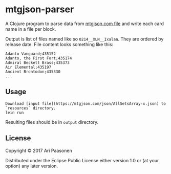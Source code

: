# mtgjson-parser

A Clojure program to parse data from [mtgjson.com file](https://mtgjson.com/json/AllSetsArray-x.json) and write each card name in a file per block.

Output is list of files named like so `0214__XLN__Ixalan`. They are ordered by release date.
File content looks something like this:

    Adanto Vanguard;435152
    Adanto, the First Fort;435174
    Admiral Beckett Brass;435373
    Air Elemental;435197
    Ancient Brontodon;435330
    ...

## Usage

    Download [input file](https://mtgjson.com/json/AllSetsArray-x.json) to `resources` directory.
    lein run

Resulting files should be in `output` directory.

## License

Copyright © 2017 Ari Paasonen

Distributed under the Eclipse Public License either version 1.0 or (at
your option) any later version.
